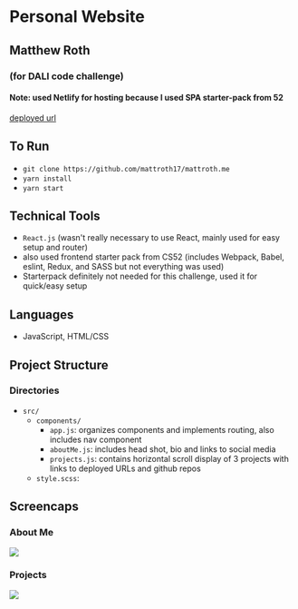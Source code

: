 # Personal Website 
## Matthew Roth
### (for DALI code challenge)
#### Note: used Netlify for hosting because I used SPA starter-pack from 52


[deployed url](http://mattroth.me/)

## To Run
* `git clone https://github.com/mattroth17/mattroth.me`
* `yarn install`
* `yarn start`


## Technical Tools
*  `React.js` (wasn't really necessary to use React, mainly used for easy setup and router)
*  also used frontend starter pack from CS52 (includes Webpack, Babel, eslint, Redux, and SASS but not everything was used)
  * Starterpack definitely not needed for this challenge, used it for quick/easy setup
## Languages
* JavaScript, HTML/CSS

## Project Structure

### Directories
* `src/`
    * `components/`
        * `app.js`: organizes components and implements routing, also includes nav component
        * `aboutMe.js`: includes head shot, bio and links to social media
        * `projects.js`: contains horizontal scroll display of 3 projects with links to deployed URLs and github repos
    * `style.scss`: 
    
## Screencaps

### About Me
![](https://user-images.githubusercontent.com/59703535/97119874-9f419b00-16e9-11eb-8ceb-00e2b5474d63.png)

### Projects
![](https://user-images.githubusercontent.com/59703535/97119876-a10b5e80-16e9-11eb-8305-dae94a21e8e6.png)


